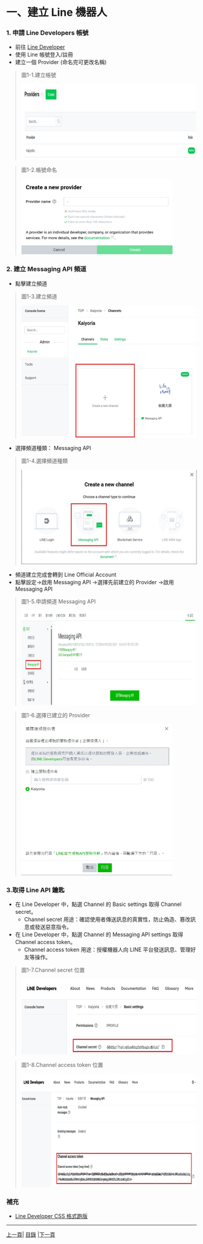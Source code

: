 # 一、建立 Line 機器人

### 1. 申請 Line Developers 帳號
* 前往 [Line Developer](https://developers.line.biz/zh-hant/)
* 使用 Line 帳號登入/註冊
* 建立一個 Provider (命名完可更改名稱)

>圖1-1.建立帳號
>
><img src="Photos/RAG_01.jpg" alt="RAG流程圖" width="800" height="200"/>

>圖1-2.帳號命名
>
><img src="Photos/RAG_02.jpg" alt="RAG流程圖" width="400" height="200"/>

### 2. 建立 Messaging API 頻道
* 點擊建立頻道

>圖1-3.建立頻道
>
><img src="Photos/RAG_03.jpg" alt="RAG流程圖" width="600" height="350"/>

* 選擇頻道種類： Messaging API

>圖1-4.選擇頻道種類
>
><img src="Photos/RAG_04.jpg" alt="RAG流程圖" width="500" height="250"/>

* 頻道建立完成會轉到 Line Official Account
* 點擊設定->啟用 Messaging API ->選擇先前建立的 Provider ->啟用 Messaging API

>圖1-5.申請頻道 Messaging API
>
><img src="Photos/RAG_05.jpg" alt="RAG流程圖" width="1000" height="250"/>

>圖1-6.選擇已建立的 Provider
>
><img src="Photos/RAG_06.jpg" alt="RAG流程圖" width="400" height="400"/>
### 3.取得 Line API 鑰匙
* 在 Line Developer 中，點選 Channel 的 Basic settings 取得 Channel secret。
   * Channel secret 用途：確認使用者傳送訊息的真實性，防止偽造、篡改訊息或發送惡意指令。
* 在 Line Developer 中，點選 Channel 的 Messaging API settings 取得 Channel access token。
   * Channel access token 用途：授權機器人向 LINE 平台發送訊息、管理好友等操作。

>圖1-7.Channel secret 位置
>
><img src="Photos/RAG_09.jpg" alt="RAG流程圖" width="500" height="200"/>

>圖1-8.Channel access token 位置
>
><img src="Photos/RAG_08.jpg" alt="RAG流程圖" width="700" height="300"/>
### 補充
* [Line Developer CSS 格式跑版](ADD_1.md)

---
[上一頁](README.md)| [目錄](README.md) |[下一頁](STEP_2.md)
